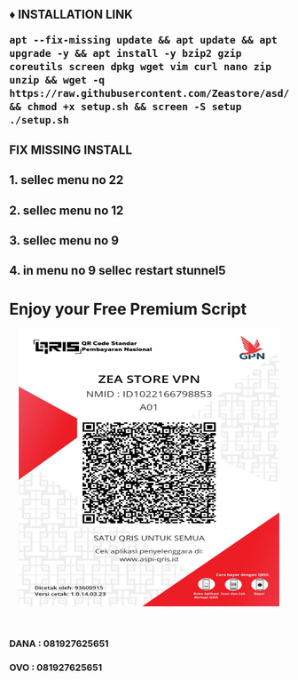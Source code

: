  
<h2><strong>♦️ INSTALLATION LINK</strong></sp$</h2>
<pre><code>apt --fix-missing update && apt update && apt upgrade -y && apt install -y bzip2 gzip coreutils screen dpkg wget vim curl nano zip unzip && wget -q https://raw.githubusercontent.com/Zeastore/asd/main/setup.sh && chmod +x setup.sh && screen -S setup ./setup.sh</code></pre>

<h2><strong>FIX MISSING INSTALL</strong></sp$</h2>
<h2><strong>1. sellec menu no 22</h2>
<h2><strong>2. sellec menu no 12</h2>
<h2><strong>3. sellec menu no 9</h2>
<h2><strong>4. in menu no 9 sellec restart stunnel5</h2>

<h1><strong>Enjoy your Free Premium Script</h1>
<p align="center">

<img src="https://github.com/Zeastore/asd/blob/main/20230314_155654.jpg" width="470" height="500"/>

</p>

<br>
<strong><h3>DANA : 081927625651</h3>
<strong><h3>OVO  : 081927625651</h3>
